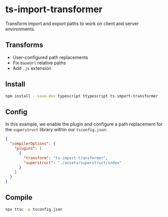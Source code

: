 # ts-import-transformer

Transform import and export paths to work on client and server environments.

## Transforms

* User-configured path replacements
* Fix `baseUrl` relative paths
* Add `.js` extension

## Install

```bash
npm install --save-dev typescript ttypescript ts-import-transformer
```

## Config

In this example, we enable the plugin and configure a path replacement for the `superstruct` library within our `tsconfig.json`:

```json
{
  "compilerOptions": {
    "plugins": [
      {
        "transform": "ts-import-transformer",
        "superstruct": "./assets/superstruct/index"
      }
    ]
  }
}
```

## Compile

```bash
npx ttsc -p tsconfig.json
```